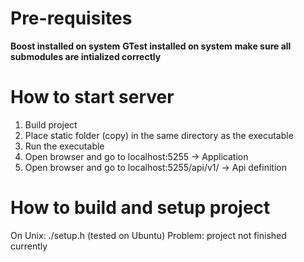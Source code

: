 # Pre-requisites

**Boost installed on system**
**GTest installed on system**
**make sure all submodules are intialized correctly**


# How to start server

1. Build project
2. Place static folder (copy) in the same directory as the executable
3. Run the executable
4. Open browser and go to localhost:5255 -> Application
5. Open browser and go to localhost:5255/api/v1/ -> Api definition

# How to build and setup project
On Unix: ./setup.h (tested on Ubuntu)
Problem: project not finished currently